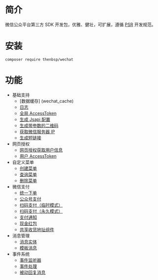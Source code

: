 # 简介

微信公众平台第三方 SDK 开发包，优雅、健壮，可扩展，遵循 [PSR](http://www.php-fig.org/) 开发规范。

# 安装

```
composer require thenbsp/wechat
```

# 功能

- 基础支持
    - [数据缓存] (wechat_cache)
    - [日志](wechat_logger)
    - [全局 AccessToken](wechat_access_token)
    - [生成 Jsapi 配置](wechat_jsapi)
    - [生成带参数的二维码](wechat_qrcode)
    - [获取微信服务器 IP](wechat_server_ip)
    - [生成短链接](wechat_short_url)
- 网页授权
    - [网页授权获取用户信息](oauth_client)
    - [用户 AccessToken](oauth_access_token)
- 自定义菜单
    - [创建菜单](menu_create)
    - [查询菜单](menu_query)
    - [删除菜单](menu_delete)
- 微信支付
    - [统一下单](payment_unifiedorder)
    - [公众号支付](payment_jsapi)
    - [扫码支付（临时模式）](payment_temporary)
    - [扫码支付（永久模式）](payment_forever)
    - [支付通知](payment_notify)
    - [现金红包](payment_coupon_cash)
    - [共享收货地址组件](payment_address)
- 消息管理
    - [消息实体](message_entity)
    - [模板消息](message_template)
- 事件系统
    - [事件监听器](event_listener)
    - [事件处理](event_handler)
    - [被动回复消息](event_response)